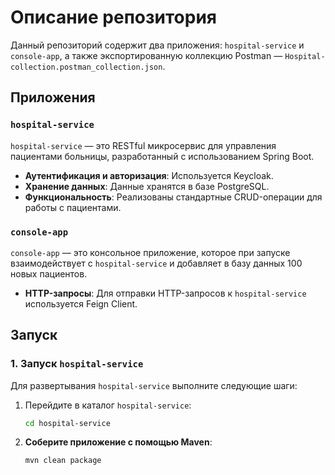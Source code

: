 # Описание репозитория

Данный репозиторий содержит два приложения: `hospital-service` и `console-app`, а также экспортированную коллекцию Postman — `Hospital-collection.postman_collection.json`.

## Приложения

### `hospital-service`
`hospital-service` — это RESTful микросервис для управления пациентами больницы, разработанный с использованием Spring Boot.

- **Аутентификация и авторизация**: Используется Keycloak.
- **Хранение данных**: Данные хранятся в базе PostgreSQL.
- **Функциональность**: Реализованы стандартные CRUD-операции для работы с пациентами.

### `console-app`
`console-app` — это консольное приложение, которое при запуске взаимодействует с `hospital-service` и добавляет в базу данных 100 новых пациентов.

- **HTTP-запросы**: Для отправки HTTP-запросов к `hospital-service` используется Feign Client.

## Запуск

### 1. Запуск `hospital-service`

Для развертывания `hospital-service` выполните следующие шаги:

1. Перейдите в каталог `hospital-service`:
   ```bash
   cd hospital-service
2. **Соберите приложение с помощью Maven**:
   ```bash
   mvn clean package
   
